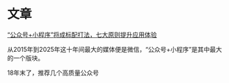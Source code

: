 # 文章
[“公众号+小程序”将成标配打法，七大原则提升应用体验](https://36kr.com/p/5138046)

从2015年到2025年这十年间最大的媒体便是微信，“公众号+小程序”是其中最大的一个版块。

18年末了，推荐几个高质量公众号